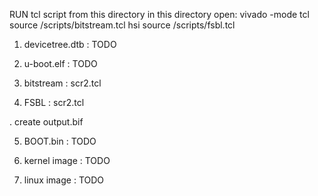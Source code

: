RUN tcl script from this directory
in this directory open:
  vivado -mode tcl
  source /scripts/bitstream.tcl
  hsi
  source /scripts/fsbl.tcl





1. devicetree.dtb : TODO

2. u-boot.elf : TODO
3. bitstream : scr2.tcl
4. FSBL : scr2.tcl

. create output.bif

5. BOOT.bin : TODO

6. kernel image : TODO
7. linux image : TODO
